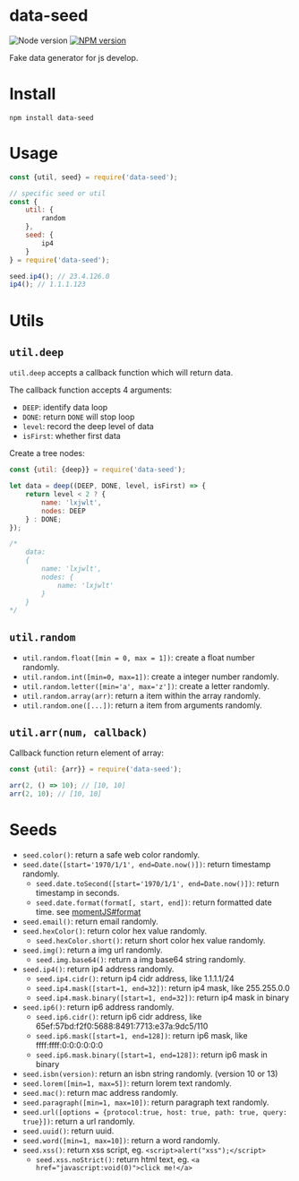 # data-seed

![Node version][node-image] [![NPM version][npm-image]][npm-url]

Fake data generator for js develop.

# Install

```
npm install data-seed
```

# Usage

```javascript
const {util, seed} = require('data-seed');

// specific seed or util
const {
    util: {
        random
    },
    seed: {
        ip4
    }
} = require('data-seed');

seed.ip4(); // 23.4.126.0
ip4(); // 1.1.1.123
```

# Utils

## `util.deep`

`util.deep` accepts a callback function which will return data.

The callback function accepts 4 arguments:

- `DEEP`: identify data loop
- `DONE`: return `DONE` will stop loop
- `level`: record the deep level of data
- `isFirst`: whether first data

Create a tree nodes:

```javascript
const {util: {deep}} = require('data-seed');

let data = deep((DEEP, DONE, level, isFirst) => {
    return level < 2 ? {
        name: 'lxjwlt',
        nodes: DEEP
    } : DONE;
});

/*
    data:
    {
        name: 'lxjwlt',
        nodes: {
            name: 'lxjwlt'
        }
    }
*/
```

## `util.random`

- `util.random.float([min = 0, max = 1])`: create a float number randomly.
- `util.random.int([min=0, max=1])`: create a integer number randomly.
- `util.random.letter([min='a', max='z'])`: create a letter randomly.
- `util.random.array(arr)`: return a item within the array randomly.
- `util.random.one([...])`: return a item from arguments randomly.

## `util.arr(num, callback)`

Callback function return element of array:

```javascript
const {util: {arr}} = require('data-seed');

arr(2, () => 10); // [10, 10]
arr(2, 10); // [10, 10]
```

# Seeds

- `seed.color()`: return a safe web color randomly.
- `seed.date([start='1970/1/1', end=Date.now()])`: return timestamp randomly.
    - `seed.date.toSecond([start='1970/1/1', end=Date.now()])`: return timestamp in seconds.
    - `seed.date.format(format[, start, end])`: return formatted date time. see [momentJS#format](http://momentjs.com/docs/#/displaying/format/)
- `seed.email()`: return email randomly.
- `seed.hexColor()`: return color hex value randomly.
    - `seed.hexColor.short()`: return short color hex value randomly.
- `seed.img()`: return a img url randomly.
    - `seed.img.base64()`: return a img base64 string randomly.
- `seed.ip4()`: return ip4 address randomly.
    - `seed.ip4.cidr()`: return ip4 cidr address, like 1.1.1.1/24
    - `seed.ip4.mask([start=1, end=32])`: return ip4 mask, like 255.255.0.0
    - `seed.ip4.mask.binary([start=1, end=32])`: return ip4 mask in binary
- `seed.ip6()`: return ip6 address randomly.
    - `seed.ip6.cidr()`: return ip6 cidr address, like 65ef:57bd:f2f0:5688:8491:7713:e37a:9dc5/110
    - `seed.ip6.mask([start=1, end=128])`: return ip6 mask, like ffff:ffff:0:0:0:0:0:0
    - `seed.ip6.mask.binary([start=1, end=128])`: return ip6 mask in binary
- `seed.isbn(version)`: return an isbn string randomly. (version 10 or 13)
- `seed.lorem([min=1, max=5])`: return lorem text randomly.
- `seed.mac()`: return mac address randomly.
- `seed.paragraph([min=1, max=10])`: return paragraph text randomly.
- `seed.url([options = {protocol:true, host: true, path: true, query: true}])`: return a url randomly.
- `seed.uuid()`: return uuid.
- `seed.word([min=1, max=10])`: return a word randomly.
- `seed.xss()`: return xss script, eg. `<script>alert("xss");</script>`
    - `seed.xss.noStrict()`: return html text, eg. `<a href="javascript:void(0)">click me!</a>`

[npm-url]: https://www.npmjs.com/package/data-seed
[npm-image]: https://img.shields.io/npm/v/data-seed.svg

[node-image]: https://img.shields.io/node/v/data-seed.svg
